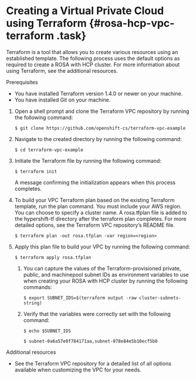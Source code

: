 # Creating a Virtual Private Cloud using Terraform {#rosa-hcp-vpc-terraform .task}

Terraform is a tool that allows you to create various resources using an established template. The following process uses the default options as required to create a ROSA with HCP cluster. For more information about using Terraform, see the additional resources.

Prerequisites

-   You have installed Terraform version 1.4.0 or newer on your machine.
-   You have installed Git on your machine.

1.  Open a shell prompt and clone the Terraform VPC repository by running the following command:

    ```
    $ git clone https://github.com/openshift-cs/terraform-vpc-example
    ```

2.  Navigate to the created directory by running the following command:

    ```
    $ cd terraform-vpc-example
    ```

3.  Initiate the Terraform file by running the following command:

    ```
    $ terraform init
    ```

    A message confirming the initialization appears when this process completes.

4.  To build your VPC Terraform plan based on the existing Terraform template, run the plan command. You must include your AWS region. You can choose to specify a cluster name. A rosa.tfplan file is added to the hypershift-tf directory after the terraform plan completes. For more detailed options, see the Terraform VPC repository’s README file.

    ```
    $ terraform plan -out rosa.tfplan -var region=<region>
    ```

5.  Apply this plan file to build your VPC by running the following command:

    ```
    $ terraform apply rosa.tfplan
    ```

    1.  You can capture the values of the Terraform-provisioned private, public, and machinepool subnet IDs as environment variables to use when creating your ROSA with HCP cluster by running the following commands:

        ```
        $ export SUBNET_IDS=$(terraform output -raw cluster-subnets-string)
        ```

    2.  Verify that the variables were correctly set with the following command:

        ```
        $ echo $SUBNET_IDS
        ```

        ```
        $ subnet-0a6a57e0f784171aa,subnet-078e84e5b10ecf5b0
        ```


Additional resources

-   See the Terraform VPC repository for a detailed list of all options available when customizing the VPC for your needs.

